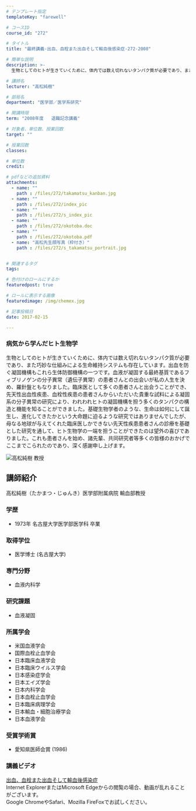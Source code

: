 ```yaml
---
# テンプレート指定
templateKey: "farewell"

# コースID
course_id: "272"

# タイトル
title: "最終講義-出血、血栓また出血そして輸血後感染症-272-2008"

# 簡単な説明
description: >-
  生物としてのヒトが生きていくために、体内では数え切れないタンパク質が必要であり、また巧妙な仕組みによる生命維持システムも存在しています。出血を防ぐ凝固機構もこれら生体防御機構の一つです。血液が凝固...

# 講師名
lecturer: "高松純樹"

# 部局名
department: "医学部／医学系研究"

# 開講時限
term: "2008年度	退職記念講義"

# 対象者、単位数、授業回数
target: ""

# 授業回数
classes: 

# 単位数
credit: 

# pdfなどの追加資料
attachments: 
  - name: "" 
    path : /files/272/takamatsu_kanban.jpg
  - name: "" 
    path : /files/272/index_pic
  - name: "" 
    path : /files/272/s_index_pic
  - name: "" 
    path : /files/272/okotoba.doc
  - name: "" 
    path : /files/272/okotoba.pdf
  - name: "高松先生顔写真（枠付き）" 
    path : /files/272/s_takamatsu_portrait.jpg


# 関連するタグ
tags:

# 色付けのロールにするか
featuredpost: true

# ロールに表示する画像
featuredimage: /img/chemex.jpg

# 記事投稿日
date: 2017-02-15

---
```

### 病気から学んだヒト生物学

生物としてのヒトが生きていくために、体内では数え切れないタンパク質が必要であり、また巧妙な仕組みによる生命維持システムも存在しています。出血を防ぐ凝固機構もこれら生体防御機構の一つです。血液が凝固する最終基質であるフィブリノゲンの分子異常（遺伝子異常）の患者さんとの出会いが私の人生を決め、羅針盤ともなりました。臨床医として多くの患者さんと出会うことができ、先天性出血性疾患、血栓性疾患の患者さんからいただいた貴重な試料による凝固系の分子異常の研究により、われわれヒトの凝固機構を担う多くのタンパクの構造と機能を知ることができました。基礎生物学者のような、生命は如何にして誕生し、進化してきたかという大命題に迫るような研究ではありませんでしたが、母なる地球が与えてくれた臨床医しかできない先天性疾患患者さんの診療を基礎とした研究を通して、ヒト生物学の一端を担うことができたのは望外の喜びでありました。これも患者さんを始め、諸先輩、共同研究者等多くの皆様のおかげでここまでこられたのであり、深く感謝申し上げます。

![高松純樹 教授](/files/272/s_takamatsu_portrait.jpg) 
## 講師紹介

高松純樹（たかまつ・じゅんき）医学部附属病院 輸血部教授 

### 学歴

  * 1973年 名古屋大学医学部医学科 卒業

### 取得学位

  * 医学博士 (名古屋大学)

### 専門分野

  * 血液内科学

### 研究課題

  * 血液凝固

### 所属学会

  * 米国血液学会
  * 国際血栓止血学会
  * 日本臨床血液学会
  * 日本臨床ウイルス学会
  * 日本感染症学会
  * 日本エイズ学会
  * 日本内科学会
  * 日本血栓止血学会
  * 日本臨床病理学会
  * 日本輸血・細胞治療学会
  * 日本血液学会

### 受賞学術賞

  * 愛知県医師会賞 (1986)
### 講義ビデオ

[出血、血栓また出血そして輸血後感染症](http://nuvideo.media.nagoya-u.ac.jp/embed/17cd3fd2b0ab343f1538c1e283cbf8769b7df411)  
Internet ExplorerまたはMicrosoft Edgeからの閲覧の場合、動画が乱れることがございます。  
Google ChromeやSafari、Mozilla FireFoxでお試しください。